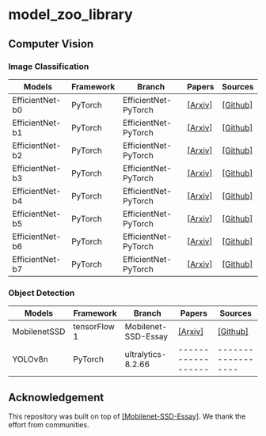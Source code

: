 # model_zoo_library

## Computer Vision

### Image Classification
|       Models          |      Framework      |        Branch         |       Papers        |      Sources        |
|  -------------------  | ------------------  | --------------------  | ------------------  | ------------------  |
|  EfficientNet-b0      |    PyTorch          | EfficientNet-PyTorch  | [[Arxiv]](https://arxiv.org/abs/1905.11946)  | [[Github]](https://github.com/lukemelas/EfficientNet-PyTorch)  |
|  EfficientNet-b1      |    PyTorch          | EfficientNet-PyTorch  | [[Arxiv]](https://arxiv.org/abs/1905.11946)  | [[Github]](https://github.com/lukemelas/EfficientNet-PyTorch)  |
|  EfficientNet-b2      |    PyTorch          | EfficientNet-PyTorch  | [[Arxiv]](https://arxiv.org/abs/1905.11946)  | [[Github]](https://github.com/lukemelas/EfficientNet-PyTorch)  |
|  EfficientNet-b3      |    PyTorch          | EfficientNet-PyTorch  | [[Arxiv]](https://arxiv.org/abs/1905.11946)  | [[Github]](https://github.com/lukemelas/EfficientNet-PyTorch)  |
|  EfficientNet-b4      |    PyTorch          | EfficientNet-PyTorch  | [[Arxiv]](https://arxiv.org/abs/1905.11946)  | [[Github]](https://github.com/lukemelas/EfficientNet-PyTorch)  |
|  EfficientNet-b5      |    PyTorch          | EfficientNet-PyTorch  | [[Arxiv]](https://arxiv.org/abs/1905.11946)  | [[Github]](https://github.com/lukemelas/EfficientNet-PyTorch)  |
|  EfficientNet-b6      |    PyTorch          | EfficientNet-PyTorch  | [[Arxiv]](https://arxiv.org/abs/1905.11946)  | [[Github]](https://github.com/lukemelas/EfficientNet-PyTorch)  |
|  EfficientNet-b7      |    PyTorch          | EfficientNet-PyTorch  | [[Arxiv]](https://arxiv.org/abs/1905.11946)  | [[Github]](https://github.com/lukemelas/EfficientNet-PyTorch)  |

### Object Detection
|       Models          |      Framework      |        Branch         |       Papers        |      Sources        |
|  -------------------  | ------------------  | --------------------  | ------------------  | ------------------  |
|  MobilenetSSD         |    tensorFlow 1     | Mobilenet-SSD-Essay   | [[Arxiv]](https://arxiv.org/abs/1512.02325)  | [[Github]](https://github.com/bubbliiiing/Mobilenet-SSD-Essay/tree/master)  |
|  YOLOv8n              |    PyTorch          | ultralytics-8.2.66    | ------------------  | ------------------  |


## Acknowledgement
    
This repository was built on top of [[Mobilenet-SSD-Essay]](https://github.com/bubbliiiing/Mobilenet-SSD-Essay). We thank the effort from communities.
